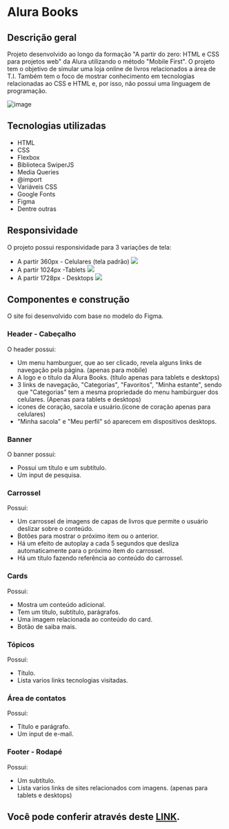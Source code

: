 <h1>Alura Books</h1>
<h2>
  Descrição geral
</h2>
<p>
  Projeto desenvolvido ao longo da formação "A partir do zero: HTML e CSS para projetos web" da Alura utilizando o método "Mobile First".
  O projeto tem o objetivo de simular uma loja online de livros relacionados a área de T.I.
  Também tem o foco de mostrar conhecimento em tecnologias relacionadas ao CSS e HTML e, por isso, não possui uma linguagem de programação.
</p>

![image](https://github.com/Hekth/alura-books/assets/151862970/c220eef5-2a7b-489f-b70f-c06012c4f3ba)

<h2>
  Tecnologias utilizadas
</h2>

<ul>
  <li>HTML</li>
  <li>CSS</li>
  <li>Flexbox</li>
  <li>Biblioteca SwiperJS</li>
  <li>Media Queries</li>
  <li>@import</li>
  <li>Variáveis CSS</li>
  <li>Google Fonts</li>
  <li>Figma</li>
  <li>Dentre outras</li>
</ul>

<h2>
  Responsividade
</h2>
<p>
  O projeto possui responsividade para 3 variações de tela:
</p>
<ul>
  <li>
    A partir 360px - Celulares (tela padrão)
    <img src="https://github.com/Hekth/alura-books/assets/151862970/b82fe985-f681-499e-8243-1c6565144454">
  </li>
  <li>
    A partir 1024px -Tablets
    <img src="https://github.com/Hekth/alura-books/assets/151862970/e2d52d20-9557-4d34-84b6-ad86b0d58d7f">
  </li>
  <li>
    A partir 1728px - Desktops
     <img src="https://github.com/Hekth/alura-books/assets/151862970/6e727229-245e-4e35-8535-8eade7c98c91">
  </li>
</ul>

<h2>
  Componentes e construção
</h2>
<p>
  O site foi desenvolvido com base no modelo do Figma.
</p>

<h3>
  Header - Cabeçalho
</h3>
<p>O header possui:</p>
<ul>
  <li>Um menu hamburguer, que ao ser clicado, revela alguns links de navegação pela página. (apenas para mobile)</li>
  <li>A logo e o título da Alura Books. (título apenas para tablets e desktops)</li>
  <li>3 links de navegação, "Categorias", "Favoritos", "Minha estante", sendo que "Categorias" tem a mesma propriedade do menu hambúrguer dos celulares. (Apenas para tablets e desktops)</li>
  <li>ícones de coração, sacola e usuário.(ícone de coração apenas para celulares)</li>
  <li>"Minha sacola" e "Meu perfil" só aparecem em dispositivos desktops.</li>
</ul>

<h3>
  Banner
</h3>
<p>O banner possui:</p>
<ul>
  <li>Possui um título e um subtítulo.</li>
  <li>Um input de pesquisa.</li>
</ul>

<h3>
  Carrossel
</h3>
<p>Possui:</p>
<ul>
  <li>
    Um carrossel de imagens de capas de livros que permite o usuário deslizar sobre o conteúdo.
  </li>
  <li>
    Botões para mostrar o próximo item ou o anterior.
  </li>
  <li>
    Há um efeito de autoplay a cada 5 segundos que desliza automaticamente para o próximo item do carrossel.
  </li>
  <li>
    Há um título fazendo referência ao conteúdo do carrossel.
  </li>
</ul>

<h3>
  Cards
</h3>
<p>Possui:</p>
<ul>
  <li>
    Mostra um conteúdo adicional.
  </li>
  <li>
    Tem um titulo, subtítulo, parágrafos.
  </li>
  <li>
    Uma imagem relacionada ao conteúdo do card.
  </li>
  <li>
    Botão de saiba mais.
  </li>
</ul>

<h3>
  Tópicos
</h3>
<p>Possui:</p>
<ul>
  <li>
    Título.
  </li>
  <li>
    Lista varios links tecnologias visitadas.
  </li>
</ul>

<h3>
  Área de contatos
</h3>
<p>Possui:</p>
<ul>
  <li>
    Título e parágrafo.
  </li>
  <li>
    Um input de e-mail.
  </li>
</ul>

<h3>
  Footer - Rodapé
</h3>
<p>Possui:</p>
<ul>
  <li>
    Um subtítulo.
  </li>
  <li>
    Lista varios links de sites relacionados com imagens. (apenas para tablets e desktops)
  </li>
</ul>

<h2>
  Você pode conferir através deste <a href="https://alurabooks-hekth.vercel.app" target="_blank">LINK</a>.
</h2>
